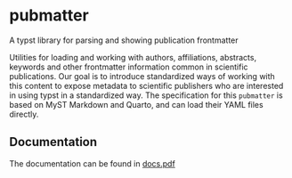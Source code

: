 # pubmatter

A typst library for parsing and showing publication frontmatter

Utilities for loading and working with authors, affiliations, abstracts, keywords and other frontmatter information common in scientific publications. Our goal is to introduce standardized ways of working with this content to expose metadata to scientific publishers who are interested in using typst in a standardized way. The specification for this `pubmatter` is based on MyST Markdown and Quarto, and can load their YAML files directly.

## Documentation

The documentation can be found in [docs.pdf](./docs.pdf)
